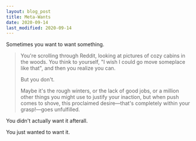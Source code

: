 ```yaml
---
layout: blog_post
title: Meta-Wants
date: 2020-09-14
last_modified: 2020-09-14
---
```


Sometimes you want to want something.

> You're scrolling through Reddit, looking at pictures of cozy cabins in the woods. You think to yourself, "I wish I could go move someplace like that", and then you realize you can.<!--more-->
> 
> But you don't.
> 
> Maybe it's the rough winters, or the lack of good jobs, or a million other things you might use to justify your inaction, but when push comes to shove, this proclaimed desire—that's completely within your grasp!—goes unfulfilled.

You didn't actually want it afterall.

You just wanted to want it.
